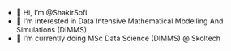- 👋 Hi, I’m @ShakirSofi
- 👀 I’m interested in Data Intensive Mathematical Modelling And Simulations (DIMMS)
- 🌱 I’m currently doing MSc Data Science (DIMMS) @ Skoltech


<!---
ShakirSofi/ShakirSofi is a ✨ special ✨ repository because its `README.md` (this file) appears on your GitHub profile.
You can click the Preview link to take a look at your changes.
--->
